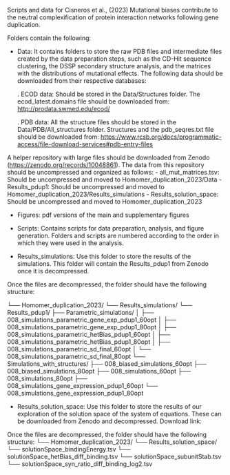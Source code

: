Scripts and data for Cisneros et al., (2023) Mutational biases contribute to the neutral complexification of protein interaction networks following gene duplication.

Folders contain the following:
- Data: It contains folders to store the raw PDB files and intermediate files created by the data preparation steps, such as
the CD-Hit sequence clustering, the DSSP secondary structure analysis, and the matrices with the distributions of mutational
effects. The following data should be downloaded from their respective databases:

	. ECOD data: Should be stored in the Data/Structures folder. The ecod_latest.domains file should be downloaded from:
	http://prodata.swmed.edu/ecod/
	

	. PDB data: All the structure files should be stored in the Data/PDB/All\_structures folder. Structures and the pdb_seqres.txt file should be downloaded from:
	https://www.rcsb.org/docs/programmatic-access/file-download-services#pdb-entry-files

A helper repository with large files should be downloaded from Zenodo (https://zenodo.org/records/10048861).
The data from this repository should be uncompressed and organized as follows:
	- all\_mut\_matrices.tsv: Should be uncompressed and moved to Homomer\_duplication\_2023/Data
	- Results_pdup1: Should be uncompressed and moved to Homomer\_duplication\_2023/Results\_simulations
	- Results\_solution\_space: Should be uncompressed and moved to Homomer\_duplication\_2023

- Figures: pdf versions of the main and supplementary figures

- Scripts: Contains scripts for data preparation, analysis, and figure generation. Folders and scripts are numbered according
to the order in which they were used in the analysis.

- Results\_simulations: Use this folder to store the results of the simulations. This folder will contain the Results\_pdup1 from Zenodo
once it is decompressed.


Once the files are decompressed, the folder should have the following structure:

└── Homomer\_duplication\_2023/
    └── Results\_simulations/
        └── Results\_pdup1/
            ├── Parametric\_simulations/
            │   ├── 008\_simulations\_parametric\_gene\_exp\_pdup1\_60opt
            │   ├── 008\_simulations\_parametric\_gene\_exp\_pdup1\_80opt
            │   ├── 008\_simulations\_parametric\_hetBias\_pdup1\_60opt
            │   ├── 008\_simulations\_parametric\_hetBias\_pdup1\_80opt
            │   ├── 008\_simulations\_parametric\_sd\_final\_60opt
            │   └── 008\_simulations\_parametric\_sd\_final\_80opt
            └── Simulations\_with\_structures/
                ├── 008\_biased\_simulations\_60opt
                ├── 008\_biased\_simulations\_80opt
                ├── 008\_simulations\_60opt
                ├── 008\_simulations\_80opt
                ├── 008\_simulations\_gene\_expression\_pdup1\_60opt
                └── 008\_simulations\_gene\_expression\_pdup1\_80opt

- Results\_solution\_space: Use this folder to store the results of our exploration of the solution space of the system
of equations. These can be downloaded from Zenodo and decompressed. Download link:


Once the files are decompressed, the folder should have the following structure:
└── Homomer\_duplication\_2023/
    └── Results\_solution\_space/
        └── solutionSpace\_bindingEnergy.tsv
        └── solutionSpace\_hetBias\_diff\_binding.tsv
        └── solutionSpace\_subunitStab.tsv
        └── solutionSpace\_syn\_ratio\_diff\_binding\_log2.tsv
